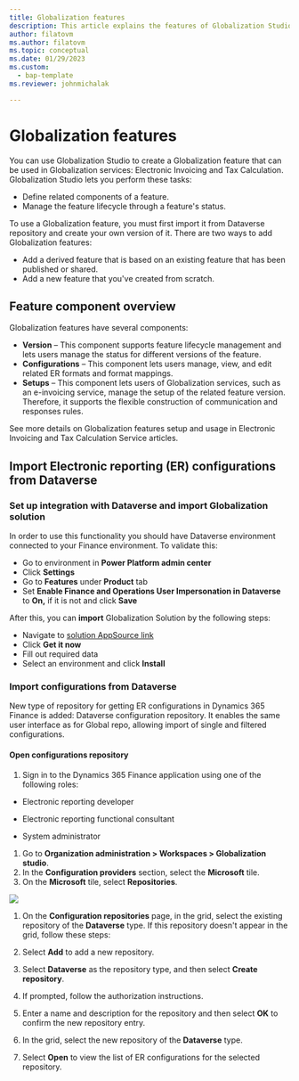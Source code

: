 ```yaml
---
title: Globalization features
description: This article explains the features of Globalization Studio workspace
author: filatovm
ms.author: filatovm
ms.topic: conceptual 
ms.date: 01/29/2023
ms.custom: 
  - bap-template
ms.reviewer: johnmichalak

---
```


# Globalization features

You can use Globalization Studio to create a Globalization feature that can be used in Globalization services: Electronic Invoicing and Tax Calculation. Globalization Studio lets you perform these tasks:

- Define related components of a feature.
- Manage the feature lifecycle through a feature's status.

To use a Globalization feature, you must first import it from Dataverse repository and create your own version of it. There are two ways to add Globalization features:

- Add a derived feature that is based on an existing feature that has been published or shared.
- Add a new feature that you've created from scratch.

## Feature component overview

Globalization features have several components:

- **Version**  – This component supports feature lifecycle management and lets users manage the status for different versions of the feature.
- **Configurations**  – This component lets users manage, view, and edit related ER formats and format mappings.
- **Setups**  – This component lets users of Globalization services, such as an e-invoicing service, manage the setup of the related feature version. Therefore, it supports the flexible construction of communication and responses rules.

See more details on Globalization features setup and usage in Electronic Invoicing and Tax Calculation Service articles.

## Import Electronic reporting (ER) configurations from Dataverse

### Set up integration with Dataverse and import Globalization solution

In order to use this functionality you should have Dataverse environment connected to your Finance environment. To validate this:

- Go to environment in
**Power Platform admin center**
- Click **Settings**
- Go to **Features** under **Product** tab
- Set **Enable Finance and Operations User Impersonation in Dataverse** to **On,** if it is not and click **Save**

After this, you can **import** Globalization Solution by the following steps:

- Navigate to [solution AppSource link](https://appsource.microsoft.com/en-us/product/dynamics-crm/mscrm.d365-globalizationartifacts-preview?flightCodes=a0bc3ba0711a4558bf3a2932a66dc11d)
- Click **Get it now**
- Fill out required data
- Select an environment and click **Install**

### Import configurations from Dataverse

New type of repository for getting ER configurations in Dynamics 365 Finance is added: Dataverse configuration repository. It enables the same user interface as for Global repo, allowing import of single and filtered configurations.

#### Open configurations repository

1. Sign in to the Dynamics 365 Finance application using one of the following roles:

- Electronic reporting developer

- Electronic reporting functional consultant

- System administrator

1. Go to  **Organization administration \> Workspaces \> Globalization studio**.
2. In the  **Configuration providers**  section, select the  **Microsoft**  tile.
3. On the  **Microsoft**  tile, select  **Repositories**.

![](RackMultipart20240123-1-zm1783_html_80bd147c81bdcb31.png)

1. On the  **Configuration repositories**  page, in the grid, select the existing repository of the  **Dataverse**  type. If this repository doesn't appear in the grid, follow these steps:

  1. Select  **Add**  to add a new repository.

  1. Select  **Dataverse**  as the repository type, and then select  **Create repository**.

  1. If prompted, follow the authorization instructions.

  1. Enter a name and description for the repository and then select  **OK**  to confirm the new repository entry.

  1. In the grid, select the new repository of the **Dataverse**  type.

1. Select  **Open**  to view the list of ER configurations for the selected repository.
